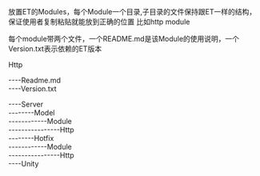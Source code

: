 放置ET的Modules，每个Module一个目录,子目录的文件保持跟ET一样的结构，保证使用者复制粘贴就能放到正确的位置
比如http module  
  
每个module带两个文件，一个README.md是该Module的使用说明，一个Version.txt表示依赖的ET版本

Http  

----Readme.md  
----Version.txt  

----Server  
--------Model  
------------Module  
----------------Http  
--------Hotfix  
------------Module  
----------------Http  
----Unity  
